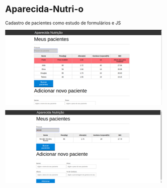 # Aparecida-Nutri-o
Cadastro de pacientes como estudo de formulários e JS

![Home page](https://github.com/Wendller/Aparecida-Nutri-o/blob/master/Captura%20de%20tela%20de%202020-01-31%2000-19-52.png)

![Formulario de busca](https://github.com/Wendller/Aparecida-Nutri-o/blob/master/Captura%20de%20tela%20de%202020-01-31%2000-21-12.png)
